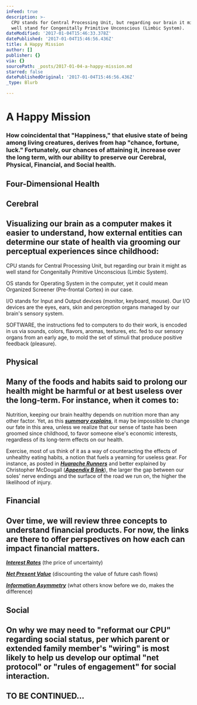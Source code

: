```yaml
---
inFeed: true
description: >-
  CPU stands for Central Processing Unit, but regarding our brain it might as
  well stand for Congenitally Primitive Unconscious (Limbic System).
dateModified: '2017-01-04T15:46:33.378Z'
datePublished: '2017-01-04T15:46:56.436Z'
title: A Happy Mission
author: []
publisher: {}
via: {}
sourcePath: _posts/2017-01-04-a-happy-mission.md
starred: false
datePublishedOriginal: '2017-01-04T15:46:56.436Z'
_type: Blurb

---
```

# **A Happy Mission**

### How coincidental that "Happiness," that elusive state of being among living creatures, derives from hap "chance, fortune, luck." Fortunately, our chances of attaining it, increase over the long term, with our ability to preserve our Cerebral, Physical, Financial, and Social health.

## **Four-Dimensional Health**

## **Cerebral**

## Visualizing our brain as a computer makes it easier to understand, how external entities can determine our state of health via grooming our perceptual experiences since childhood:

CPU stands for Central Processing Unit, but regarding our brain it might as well stand for Congenitally Primitive Unconscious (Limbic System).

OS stands for Operating System in the computer, yet it could mean Organized Screener (Pre-frontal Cortex) in our case.

I/O stands for Input and Output devices (monitor, keyboard, mouse). Our I/O devices are the eyes, ears, skin and perception organs managed by our brain's sensory system.

SOFTWARE, the instructions fed to computers to do their work, is encoded in us via sounds, colors, flavors, aromas, textures, etc. fed to our sensory organs from an early age, to mold the set of stimuli that produce positive feedback (pleasure).

## **Physical**

## Many of the foods and habits said to prolong our health might be harmful or at best useless over the long-term. For instance, when it comes to:

Nutrition, keeping our brain healthy depends on nutrition more than any other factor. Yet, as this _**[summary explains][0]**_, it may be impossible to change our fate in this area, unless we realize that our sense of taste has been groomed since childhood, to favor someone else's economic interests, regardless of its long-term effects on our health.

Exercise, most of us think of it as a way of counteracting the effects of unhealthy eating habits, a notion that fuels a yearning for useless gear. For instance, as posted in _**[Huarache Runners][1]**_ and better explained by Christopher McDougall (_**[Appendix B link][0]**_), the larger the gap between our soles' nerve endings and the surface of the road we run on, the higher the likelihood of injury.

## **Financial**

## Over time, we will review three concepts to understand financial products. For now, the links are there to offer perspectives on how each can impact financial matters.

_**[Interest Rates][2]**_ (the price of uncertainty)

_**[Net Present Value][3]**_ (discounting the value of future cash flows)

_**[Information Asymmetry][4]**_ (what others know before we do, makes the difference)

## **Social**

## On why we may need to "reformat our CPU" regarding social status, per which parent or extended family member's "wiring" is most likely to help us develop our optimal "net protocol" or "rules of engagement" for social interaction.

## TO BE CONTINUED...

[0]: http://www.infoasy.com/2016/07/hack-matrix_29.html
[1]: https://www.strava.com/clubs/huarache-runners
[2]: http://sequoian.com/wp-content/uploads/2015/12/The_Fixed-Income_Mother_of_All_Bubbles_E.pdf
[3]: http://sequoian.com/wp-content/uploads/2016/10/The-Discount-Rate-Pyramid-Scheme-2.0.pdf
[4]: http://sequoian.com/wp-content/uploads/2015/12/INCLUSIVE_CAPITALISM_SPRINGS_FROM_INFOR.pdf